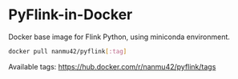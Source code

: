 # PyFlink-in-Docker

Docker base image for Flink Python, using miniconda environment.

```bash
docker pull nanmu42/pyflink[:tag]
```

Available tags: https://hub.docker.com/r/nanmu42/pyflink/tags